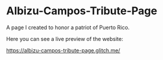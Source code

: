 # Albizu-Campos-Tribute-Page
A page I created to honor a patriot of Puerto Rico. 

Here you can see a live preview of the website:

https://albizu-campos-tribute-page.glitch.me/
